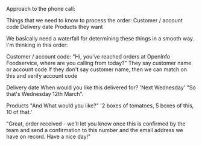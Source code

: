 Approach to the phone call:

Things that we need to know to process the order:
Customer / account code
Delivery date
Products they want

We basically need a waterfall for determining these things in a smooth way. I'm thinking in this order:

Customer / account code:
"Hi, you've reached orders at OpenInfo Foodservice, where are you calling from today?"
They say customer name or account code
If they don't say customer name, then we can match on this and verify account code

Delivery date
When would you like this delivered for?
'Next Wednesday'
"So that's Wednesday 12th March".

Products
"And What would you like?"
'2 boxes of tomatoes, 5 boxes of this, 10 of that.'

"Great, order received - we'll let you know once this is confirmed by the team and send a confirmation to this number and the email address we have on record. Have a nice day!"
